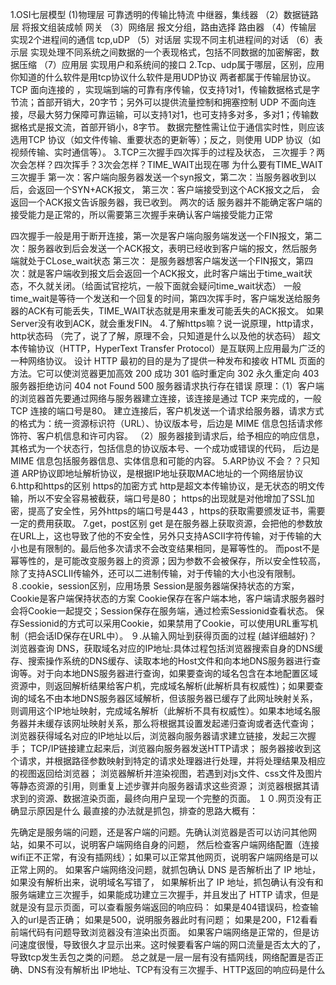1.OSI七层模型
(1)物理层 可靠透明的传输比特流   中继器，集线器
（2）数据链路层  将报文组装成帧   网关
（3）网络层    报文分组，路由选择   路由器
（4）传输层    实现2个进程间的通信  tcp,uDP
（5）对话层   实现不同主机进程间的对话
（6）表示层   实现处理不同系统之间数据的一个表现格式，包括不同数据的加密解密，数据压缩
（7）应用层    实现用户和系统间的接口
2.Tcp、udp属于哪层，区别，应用   你知道的什么软件是用tcp协议什么软件是用UDP协议
两者都属于传输层协议。
TCP 面向连接的 ，实现端到端的可靠有序传输，仅支持1对1，传输数据格式是字节流；首部开销大，20字节；另外可以提供流量控制和拥塞控制
UDP 不面向连接，尽最大努力保障可靠运输，可以支持1对1，也可支持多对多，多对1；传输数据格式是报文流，首部开销小，8字节。
数据完整性需让位于通信实时性，则应该选用TCP 协议（如文件传输、重要状态的更新等）；反之，则使用 UDP 协议（如视频传输、实时通信等）。
3.TCP三次握手四次挥手的过程及状态， 三次握手？两次会怎样？四次挥手？3次会怎样？TIME_WAIT出现在哪 为什么要有TIME_WAIT
三次握手   第一次：客户端向服务器发送一个syn报文，第二次：当服务器收到以后，会返回一个SYN+ACK报文，  第三次：客户端接受到这个ACK报文之后，
会返回一个ACK报文告诉服务器，我已收到。
两次的话 服务器并不能确定客户端的接受能力是正常的，所以需要第三次握手来确认客户端接受能力正常

四次握手一般是用于断开连接，第一次是客户端向服务端发送一个FIN报文，第二次：服务器收到后会发送一个ACK报文，表明已经收到客户端的报文，然后服务端就处于CLose_wait状态
第三次： 是服务器想客户端发送一个FIN报文，第四次：就是客户端收到报文后会返回一个ACK报文，此时客户端出于time_wait状态，不久就关闭。（给面试官挖坑，一般下面就会疑问time_wait状态）
一般time_wait是等待一个发送和一个回复的时间，第四次挥手时，客户端发送给服务器的ACK有可能丢失，TIME_WAIT状态就是用来重发可能丢失的ACK报文。
如果Server没有收到ACK，就会重发FIN。
4.了解https嘛？说一说原理，http请求，http状态码 
（完了，说了了解，原理不会，只知道是什么以及他的状态码）
超文本传输协议（HTTP，HyperText Transfer Protocol）是互联网上应用最为广泛的一种网络协议。
设计 HTTP 最初的目的是为了提供一种发布和接收 HTML 页面的方法。它可以使浏览器更加高效
200  成功
301 临时重定向
302  永久重定向
403  服务器拒绝访问
404  not Found
500 服务器请求执行存在错误
原理：（1）客户端的浏览器首先要通过网络与服务器建立连接，该连接是通过 TCP 来完成的，一般 TCP 连接的端口号是80。 
建立连接后，客户机发送一个请求给服务器，请求方式的格式为：统一资源标识符（URL）、协议版本号，后边是 MIME 信息包括请求修饰符、客户机信息和许可内容。
（2）服务器接到请求后，给予相应的响应信息，其格式为一个状态行，包括信息的协议版本号、一个成功或错误的代码，
后边是 MIME 信息包括服务器信息、实体信息和可能的内容。
5.ARP协议 不会？？只知道
ARP协议即地址解析协议，是根据IP地址获取MAC地址的一个网络层协议
6.http和https的区别 https的加密方式
http是超文本传输协议，是无状态的明文传输，所以不安全容易被截获，端口号是80；
https的出现就是对他增加了SSL加密，提高了安全性，另外https的端口号是443 ，https的获取需要颁发证书，需要一定的费用获取。
7.get，post区别
get 是在服务器上获取资源，会把他的参数放在URL上，这也导致了他的不安全性，另外只支持ASCII字符传输，对于传输的大小也是有限制的。最后他多次请求不会改变结果相同，是幂等性的。
而post不是幂等性的，是可能改变服务器上的资源；因为参数不会被保存，所以安全性较高，除了支持ASCLII传输外，还可以二进制传输，对于传输的大小也没有限制。
８.cookie，session区别，应用场景
Session是服务器端保持状态的方案，Cookie是客户端保持状态的方案
Cookie保存在客户端本地，客户端请求服务器时会将Cookie一起提交；Session保存在服务端，通过检索Sessionid查看状态。
保存Sessionid的方式可以采用Cookie，如果禁用了Cookie，可以使用URL重写机制（把会话ID保存在URL中）。
９.从输入网址到获得页面的过程 (越详细越好)？
浏览器查询 DNS，获取域名对应的IP地址:具体过程包括浏览器搜索自身的DNS缓存、搜索操作系统的DNS缓存、读取本地的Host文件和向本地DNS服务器进行查询等。对于向本地DNS服务器进行查询，如果要查询的域名包含在本地配置区域资源中，则返回解析结果给客户机，完成域名解析(此解析具有权威性)；如果要查询的域名不由本地DNS服务器区域解析，但该服务器已缓存了此网址映射关系，则调用这个IP地址映射，完成域名解析（此解析不具有权威性）。如果本地域名服务器并未缓存该网址映射关系，那么将根据其设置发起递归查询或者迭代查询；
浏览器获得域名对应的IP地址以后，浏览器向服务器请求建立链接，发起三次握手；
TCP/IP链接建立起来后，浏览器向服务器发送HTTP请求；
服务器接收到这个请求，并根据路径参数映射到特定的请求处理器进行处理，并将处理结果及相应的视图返回给浏览器；
浏览器解析并渲染视图，若遇到对js文件、css文件及图片等静态资源的引用，则重复上述步骤并向服务器请求这些资源；
浏览器根据其请求到的资源、数据渲染页面，最终向用户呈现一个完整的页面。
１０.网页没有正确显示原因是什么
最直接的办法就是抓包，排查的思路大概有：

先确定是服务端的问题，还是客户端的问题。先确认浏览器是否可以访问其他网站，如果不可以，说明客户端网络自身的问题，
然后检查客户端网络配置（连接wifi正不正常，有没有插网线）；如果可以正常其他网页，说明客户端网络是可以正常上网的。
如果客户端网络没问题，就抓包确认 DNS 是否解析出了 IP 地址，如果没有解析出来，说明域名写错了，
如果解析出了 IP 地址，抓包确认有没有和服务端建立三次握手，如果能成功建立三次握手，并且发出了 HTTP 请求，但是就是没有显示页面，可以查看服务端返回的响应码：
如果是404错误码，检查输入的url是否正确；
如果是500，说明服务器此时有问题；
如果是200，F12看看前端代码有问题导致浏览器没有渲染出页面。
如果客户端网络是正常的，但是访问速度很慢，导致很久才显示出来。这时候要看客户端的网口流量是否太大的了，导致tcp发生丢包之类的问题。
总之就是一层一层有没有插网线，网络配置是否正确、DNS有没有解析出 IP地址、TCP有没有三次握手、HTTP返回的响应码是什么
